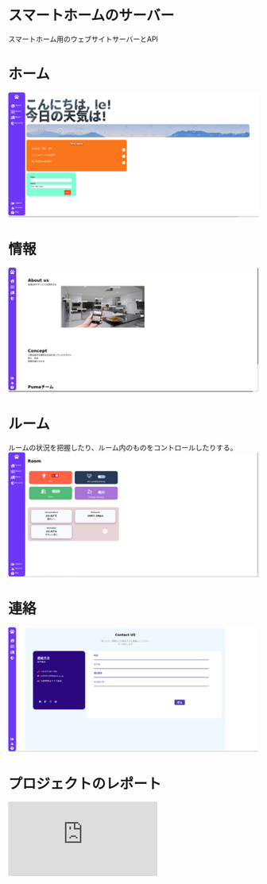 # スマートホームのサーバー
スマートホーム用のウェブサイトサーバーとAPI

# ホーム
![alt text](https://github.com/thanhleNARITA/smart-home-iot-server/blob/2902f69ab746847d1a0430574b140c64c783e7e2/django_project/111.png)


# 情報
![alt text](https://github.com/thanhleNARITA/smart-home-iot-server/blob/2902f69ab746847d1a0430574b140c64c783e7e2/django_project/112.png)

# ルーム
ルームの状況を把握したり、ルーム内のものをコントロールしたりする。
![alt text](https://github.com/thanhleNARITA/smart-home-iot-server/blob/2902f69ab746847d1a0430574b140c64c783e7e2/django_project/113.png)

# 連絡
![alt text](https://github.com/thanhleNARITA/smart-home-iot-server/blob/2902f69ab746847d1a0430574b140c64c783e7e2/django_project/114.png)

# プロジェクトのレポート
![alt text](https://github.com/thanhleNARITA/smart-home-iot-server/blob/b052e9c22105d9933fff91bfdf5157822946754e/%E5%89%B5%E9%80%A0%E3%83%97%E3%83%AD%E3%82%B8%E3%82%A7%E3%82%AF%E3%83%88%E3%81%AE%E5%A0%B1%E5%91%8A%E6%9B%B8.pdf)

